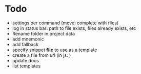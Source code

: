 # Todo

- settings per command (move: complete with files)
- log in status bar: path to file exists, files already exists, etc
- Rename folder in project data
- add mnemonic
- add fallback
- specify snippet **file** to use as a template
- create a file from url (in js: <script type="text/javascript" src="file/to/create.js"></script>)
- update docs
- list templates
